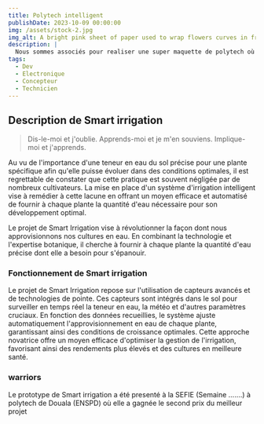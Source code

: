 ```yaml
---
title: Polytech intelligent
publishDate: 2023-10-09 00:00:00
img: /assets/stock-2.jpg
img_alt: A bright pink sheet of paper used to wrap flowers curves in front of rich blue background
description: |
  Nous sommes associés pour realiser une super maquette de polytech où nous avons les fonctionnalitées particulieres pour rendre certaines actions autonmes.
tags:
  - Dev
  - Electronique
  - Concepteur
  - Technicien
---
```


## Description de Smart irrigation

> Dis-le-moi et j'oublie. Apprends-moi et je m'en souviens. Implique-moi et j'apprends.

Au vu de l'importance d'une teneur en eau du sol précise pour une plante spécifique afin qu'elle puisse évoluer dans des conditions optimales, il est regrettable de constater que cette pratique est souvent négligée par de nombreux cultivateurs. La mise en place d'un système d'irrigation intelligent vise à remédier à cette lacune en offrant un moyen efficace et automatisé de fournir à chaque plante la quantité d'eau nécessaire pour son développement optimal.

Le projet de Smart Irrigation vise à révolutionner la façon dont nous approvisionnons nos cultures en eau. En combinant la technologie et l'expertise botanique, il cherche à fournir à chaque plante la quantité d'eau précise dont elle a besoin pour s'épanouir.

### Fonctionnement de Smart irrigation

Le projet de Smart Irrigation repose sur l'utilisation de capteurs avancés et de technologies de pointe. Ces capteurs sont intégrés dans le sol pour surveiller en temps réel la teneur en eau, la météo et d'autres paramètres cruciaux. En fonction des données recueillies, le système ajuste automatiquement l'approvisionnement en eau de chaque plante, garantissant ainsi des conditions de croissance optimales. Cette approche novatrice offre un moyen efficace d'optimiser la gestion de l'irrigation, favorisant ainsi des rendements plus élevés et des cultures en meilleure santé.

### warriors

Le prototype de Smart irrigation a été presenté à la SEFIE (Semaine .......) à polytech de Douala (ENSPD) où elle a gagnée le second prix du meilleur projet
